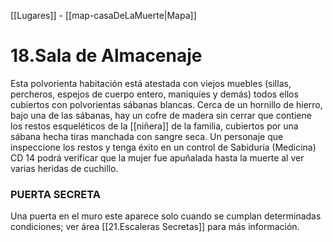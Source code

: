 [[Lugares]]  -  [[map-casaDeLaMuerte|Mapa]]

# 18.Sala de Almacenaje

Esta polvorienta habitación está atestada con viejos muebles (sillas, percheros, espejos de cuerpo entero, maniquíes y demás) todos ellos cubiertos con polvorientas sábanas blancas. Cerca de un hornillo de hierro, bajo una de las sábanas, hay un cofre de madera sin cerrar que contiene los restos esqueléticos de la [[niñera]] de la familia, cubiertos por una sábana hecha tiras manchada con sangre seca. Un personaje que inspeccione los restos y tenga éxito en un control de Sabiduría (Medicina) CD 14 podrá verificar que la mujer fue apuñalada hasta la muerte al ver varias heridas de cuchillo. 

### PUERTA SECRETA 
Una puerta en el muro este aparece solo cuando se cumplan determinadas condiciones; ver área [[21.Escaleras Secretas]] para más información.